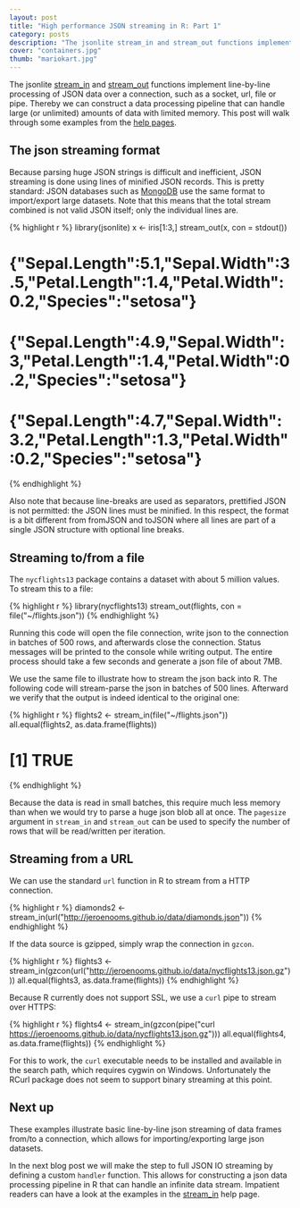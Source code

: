 ```yaml
---
layout: post
title: "High performance JSON streaming in R: Part 1"
category: posts
description: "The jsonlite stream_in and stream_out functions implement line-by-line processing of JSON data over a connection, such as a socket, url, file or pipe. This allows for processing unlimited amounts of data with limited memory. "
cover: "containers.jpg"
thumb: "mariokart.jpg"
---
```


The jsonlite [stream_in](http://demo.ocpu.io/jsonlite/man/stream_in/html) and [stream_out](http://demo.ocpu.io/jsonlite/man/stream_in/html) functions implement line-by-line processing of JSON data over a connection, such as a socket, url, file or pipe. Thereby we can construct a data processing pipeline that can handle large (or unlimited) amounts of data with limited memory. This post will walk through some examples from the [help pages](http://demo.ocpu.io/jsonlite/man/stream_in/html).

## The json streaming format

Because parsing huge JSON strings is difficult and inefficient, JSON streaming is done using lines of minified JSON records. This is pretty standard: JSON databases such as [MongoDB](http://docs.mongodb.org/manual/reference/program/mongoexport/#cmdoption--query) use the same format to import/export large datasets. Note that this means that the total stream combined is not valid JSON itself; only the individual lines are.

{% highlight r %}
library(jsonlite)
x <- iris[1:3,]
stream_out(x, con = stdout())
# {"Sepal.Length":5.1,"Sepal.Width":3.5,"Petal.Length":1.4,"Petal.Width":0.2,"Species":"setosa"}
# {"Sepal.Length":4.9,"Sepal.Width":3,"Petal.Length":1.4,"Petal.Width":0.2,"Species":"setosa"}
# {"Sepal.Length":4.7,"Sepal.Width":3.2,"Petal.Length":1.3,"Petal.Width":0.2,"Species":"setosa"}
{% endhighlight %}

Also note that because line-breaks are used as separators, prettified JSON is not permitted: the JSON lines must be minified. In this respect, the format is a bit different from fromJSON and toJSON where all lines are part of a single JSON structure with optional line breaks.

## Streaming to/from a file

The `nycflights13` package contains a dataset with about 5 million values. To stream this to a file:

{% highlight r %}
library(nycflights13)
stream_out(flights, con = file("~/flights.json"))
{% endhighlight %}

Running this code will open the file connection, write json to the connection in batches of 500 rows, and afterwards close the connection. Status messages will be printed to the console while writing output. The entire process should take a few seconds and generate a json file of about 7MB.

We use the same file to illustrate how to stream the json back into R. The following code will stream-parse the json in batches of 500 lines. Afterward we verify that the output is indeed identical to the original one:

{% highlight r %}
flights2 <- stream_in(file("~/flights.json"))
all.equal(flights2, as.data.frame(flights))
# [1] TRUE
{% endhighlight %}

Because the data is read in small batches, this require much less memory than when we would try to parse a huge json blob all at once. The `pagesize` argument in `stream_in` and `stream_out` can be used to specify the number of rows that will be read/written per iteration.

## Streaming from a URL

We can use the standard `url` function in R to stream from a HTTP connection.

{% highlight r %}
diamonds2 <- stream_in(url("http://jeroenooms.github.io/data/diamonds.json"))
{% endhighlight %}

If the data source is gzipped, simply wrap the connection in `gzcon`.

{% highlight r %}
flights3 <- stream_in(gzcon(url("http://jeroenooms.github.io/data/nycflights13.json.gz")))
all.equal(flights3, as.data.frame(flights))
{% endhighlight %}

Because R currently does not support SSL, we use a `curl` pipe to stream over HTTPS:

{% highlight r %}
flights4 <- stream_in(gzcon(pipe("curl https://jeroenooms.github.io/data/nycflights13.json.gz")))
all.equal(flights4, as.data.frame(flights))
{% endhighlight %}

For this to work, the `curl` executable needs to be installed and available in the search path, which requires cygwin on Windows. Unfortunately the RCurl package does not seem to support binary streaming at this point.

## Next up

These examples illustrate basic line-by-line json streaming of data frames from/to a connection, which allows for importing/exporting large json datasets.

In the next blog post we will make the step to full JSON IO streaming by defining a custom `handler` function. This allows for constructing a json data processing pipeline in R that can handle an infinite data stream. Impatient readers can have a look at the examples in the [stream_in](http://demo.ocpu.io/jsonlite/man/stream_in/html) help page.

